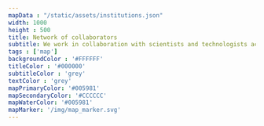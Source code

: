 ```yaml
---
mapData : "/static/assets/institutions.json"
width: 1000
height : 500
title: Network of collaborators
subtitle: We work in collaboration with scientists and technologists across the globe
tags : ['map']
backgroundColor : '#FFFFFF'
titleColor : '#000000'
subtitleColor : 'grey'
textColor : 'grey'
mapPrimaryColor: '#005981'
mapSecondaryColor: '#CCCCCC'
mapWaterColor: '#005981'
mapMarker: '/img/map_marker.svg'
---
```

